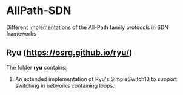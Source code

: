 # AllPath-SDN
Different implementations of the All-Path family protocols in SDN frameworks

## Ryu (https://osrg.github.io/ryu/)
The folder __ryu__ contains:
1. An extended implementation of Ryu's SimpleSwitch13 to support switching in networks containing loops.

